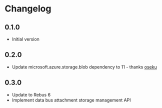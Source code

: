 # Changelog

## 0.1.0

* Initial version

## 0.2.0

* Update microsoft.azure.storage.blob dependency to 11 - thanks [oseku]

## 0.3.0

* Update to Rebus 6
* Implement data bus attachment storage management API

[oseku]: https://github.com/oseku